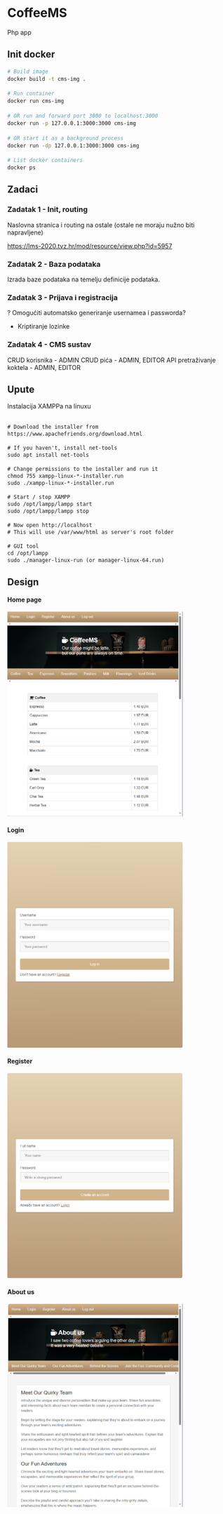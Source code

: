 # CoffeeMS

Php app


## Init docker

```sh
# Build image
docker build -t cms-img .

# Run container
docker run cms-img

# OR run and forward port 3000 to localhost:3000
docker run -p 127.0.0.1:3000:3000 cms-img

# OR start it as a background process
docker run -dp 127.0.0.1:3000:3000 cms-img

# List docker containers
docker ps
```

## Zadaci

### Zadatak 1 - Init, routing

Naslovna stranica i routing na ostale (ostale ne moraju nužno biti napravljene)

https://lms-2020.tvz.hr/mod/resource/view.php?id=5957

### Zadatak 2 - Baza podataka

Izrada baze podataka na temelju definicije podataka.

### Zadatak 3 - Prijava i registracija

? Omogućiti automatsko generiranje usernamea i passworda?

+ Kriptiranje lozinke

### Zadatak 4 - CMS sustav

CRUD korisnika - ADMIN
CRUD pića - ADMIN, EDITOR
API pretraživanje koktela - ADMIN, EDITOR


## Upute

Instalacija XAMPPa na linuxu

```shell

# Download the installer from https://www.apachefriends.org/download.html

# If you haven't, install net-tools
sudo apt install net-tools

# Change permissions to the installer and run it
chmod 755 xampp-linux-*-installer.run
sudo ./xampp-linux-*-installer.run

# Start / stop XAMPP
sudo /opt/lampp/lampp start
sudo /opt/lampp/lampp stop

# Now open http://localhost
# This will use /var/www/html as server's root folder

# GUI tool
cd /opt/lampp
sudo ./manager-linux-run (or manager-linux-64.run)

```

## Design

#### Home page
<img src="git-images/home-page.png" alt="Home page" width="400"/>

#### Login
<img src="git-images/login-page.png" alt="git-images/login-page.png" width="400"/>

#### Register
<img src="git-images/register-page.png" alt="Register page" width="400"/>

#### About us
<img src="git-images/about-us-page.png" alt="About us" width="400"/>
